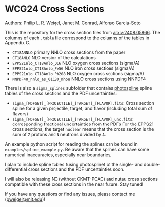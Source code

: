 # WCG24 Cross Sections
Authors: Philip L. R. Weigel, Janet M. Conrad, Alfonso Garcia-Soto

This is the repository for the cross section files from [arxiv:2408.05866](https://arxiv.org/abs/2408.05866). The columns of each `.table` file correspond to the columns of the tables in Appendix C.
* `CT18ANNLO` primary NNLO cross sections from the paper
* `CT18ANLO` NLO version of the calculations
* `EPPS21nlo_CT18Anlo_O16` NLO oxygen cross sections (sigma/A)
* `EPPS21nlo_CT18Anlo_Fe56` NLO iron cross sections (sigma/A)
* `EPPS21nlo_CT18Anlo_Pb208` NLO oxygen cross sections (sigma/A)
* `NNPDF40_nnlo_as_01180_mhou` NNLO cross sections using NNPDF4

There is also a `sigma_splines` subfolder that contains [photospline](https://github.com/icecube/photospline) spline tables of the cross sections and the PDF uncertainties:
* `sigma_[PDFSET]_[PROJECTILE]_[TARGET]_[FLAVOR].fits`: Cross section spline for a given projectile, target, and flavor (including total sum of flavors)
* `sigma_[PDFSET]_[PROJECTILE]_[TARGET]_[FLAVOR]_unc.fits`: corresponding fractional uncertainties from the PDFs
For the EPPS21 cross sections, the target `nuclear` means that the cross section is the sum of `Z` protons and `N` neutrons divided by `A`.

An example python script for reading the splines can be found in `examples/spline_example.py`. Be aware that the splines can have some numerical inaccuracies, especially near boundaries.

I plan to include spline tables (using photospline) of the single- and double-differential cross sections and the PDF uncertainties soon.

I will also be releasing NC (without CKMT-PCAC) and nutau cross sections compatible with these cross sections in the near future. Stay tuned!

If you have any questions or find any issues, please contact me (pweigel@mit.edu)!

